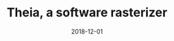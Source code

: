 ---
title: "Theia, a software rasterizer"
cover: "./theia-cover.jpg"
date: "2018-12-01"
category: "tech"
tags:
    - c++
    - rendering
    - rasterizing
    - SDL2
description: "A Software Rasterizer implemented in C++ using Eigen and SDL2. It supports a shader pipeline similar to OpenGL. It is real-time with smaller workloads. Eigen is used for fast matrix multiplications. "
aim: "The aim of this project was to learn about and implement a modern rendering API pipeline in Software, to improve the understanding of the underlying functioning of ex. OpenGL."
github: "https://github.com/wsandst/theia-software-rasterizer"
authors: ""
---